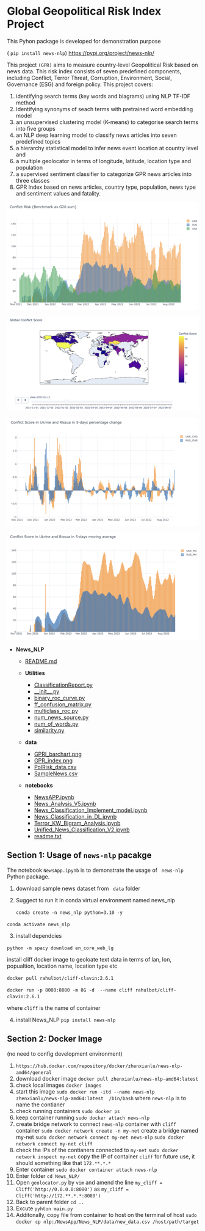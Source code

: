 # Global Geopolitical Risk Index Project

This  Pyhon package is developed for demonstration purpose

 ( `pip install news-nlp`)   https://pypi.org/project/news-nlp/

This project `(GPR)` aims to measure country-level Geopolitical Risk  based on news data. This risk index consists of seven predefined components, including Conflict, Terror Threat, Corruption, Environment, Social, Governance (ESG) and foreign policy. This project covers:

1. identifying search terms (key words and biagrams) using NLP TF-IDF method
2. Identifying synonyms of seach terms with pretrained word embedding model
3. an unsupervised clustering model (K-means) to categorise search terms into five groups
4. an NLP deep learning model to classify news articles into seven predefined topics
5. a hierarchy statistical model to infer news event location at country level and
6. a multiple geolocator in terms of longitude, latitude, location type and  population
7. a supervised sentiment classifier to categorize GPR news articles into three classes
8. GPR Index based on news articles, country type, population, news type and sentiment values and fatality.

![1677440552304](image/README/1677440552304.png)

![1677440603488](image/README/1677440603488.png)

![1677440634894](image/README/1677440634894.png)

![1677440675092](image/README/1677440675092.png)

- __News\_NLP__
  - [README.md](README.md)
  - __Utilities__

    - [ClassificationReport.py](Utilities/ClassificationReport.py)
    - [\_\_init\_\_.py](Utilities/__init__.py)
    - [binary\_roc\_curve.py](Utilities/binary_roc_curve.py)
    - [ff\_confusion\_matrix.py](Utilities/ff_confusion_matrix.py)
    - [multiclass\_roc.py](Utilities/multiclass_roc.py)
    - [num\_news\_source.py](Utilities/num_news_source.py)
    - [num\_of\_words.py](Utilities/num_of_words.py)
    - [similarity.py](Utilities/similarity.py)
  - __data__

    - [GPRI\_barchart.png](data/GPRI_barchart.png)
    - [GPR\_index.png](data/GPR_index.png)
    - [PolRisk\_data.csv](data/PolRisk_data.csv)
    - [SampleNews.csv](data/SampleNews.csv)
  - __notebooks__

    - [NewsAPP.ipynb](notebooks/NewsAPP.ipynb)
    - [News\_Analysis\_V5.ipynb](notebooks/News_Analysis_V5.ipynb)
    - [News\_Classification\_Implement\_model.ipynb](notebooks/News_Classification_Implement_model.ipynb)
    - [News\_Classification\_in\_DL.ipynb](notebooks/News_Classification_in_DL.ipynb)
    - [Terror\_KW\_Bigram\_Analysis.ipynb](notebooks/Terror_KW_Bigram_Analysis.ipynb)
    - [Unified\_News\_Classification\_V2.ipynb](notebooks/Unified_News_Classification_V2.ipynb)
    - [readme.txt](notebooks/readme.txt)

## Section 1:   Usage of `news-nlp` pacakge

The notebook `NewsApp.ipynb` is to demonstrate the usage of ` news-nlp` Python package.

1. download sample news dataset from ` data` folder
2. Suggect to run it in conda virtual environment named news_nlp

   `conda create -n news_nlp python=3.10 -y`

`conda activate news_nlp`

3. install dependcies

`python -m spacy download en_core_web_lg`

install cliff docker image to geoloate text data in terms of lan, lon, popualtion, location name, location type etc

   `docker pull rahulbot/cliff-clavin:2.6.1`

   `docker run -p 8080:8080 -m 8G -d  --name cliff rahulbot/cliff-clavin:2.6.1`

where `cliff` is the name of container

4. install News_NLP `pip install news-nlp`

## Section 2: Docker Image

(no need to config development environment)

1. `https://hub.docker.com/repository/docker/zhenxianlu/news-nlp-amd64/general`
2. download docker image `docker pull zhenxianlu/news-nlp-amd64:latest`
3. check local images `docker images`
4. start this image `sudo docker run -itd --name news-nlp zhenxianlu/news-nlp-amd64:latest  /bin/bash` where `news-nlp` is to name the contianer
5. check running containers `sudo docker ps`
6. keep container running `sudo docker attach news-nlp`
7. create bridge network to connect `news-nlp` container with `cliff` container
   `sudo docker network create -n my-net`  create a bridge named my-net
   `sudo docker network connect my-net news-nlp`
   `sudo docker network connect my-net cliff`
8. check the IPs of the contianers connected to `my-net`
   `sudo docker network inspect my-net`
   copy the IP of container `cliff` for future use, it should something like that `172.**.*.*`
9. Enter container `sudo docker container attach news-nlp`
10. Enter folder  `cd News_NLP/`
11. Open `geolocator.py` by `vim` and amend the line `my_cliff = Cliff('http://0.0.0.0:8080')` as `my_cliff = Cliff('http://172.**.*.*:8080')`
12. Back to parent folder `cd ..`
13. Excute `pyhton main.py`
14. Additonally, copy file from  container to host on the terminal of host
    `sudo docker cp nlp:/NewsApp/News_NLP/data/new_data.csv /host/path/target`
